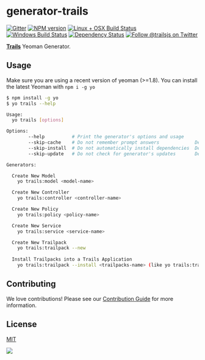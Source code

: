 # generator-trails

[![Gitter][gitter-image]][gitter-url]
[![NPM version][npm-image]][npm-url]
[![Linux + OSX Build Status][ci-image]][ci-url]
[![Windows Build Status][appveyor-image]][appveyor-url]
[![Dependency Status][daviddm-image]][daviddm-url]
[![Follow @trailsjs on Twitter][twitter-image]][twitter-url]

[**Trails**](http://trailsjs.io) Yeoman Generator.

## Usage

Make sure you are using a recent version of yeoman (>=1.8). You can install the latest Yeoman with `npm i -g yo`

```sh
$ npm install -g yo
$ yo trails --help

Usage:
  yo trails [options] 

Options:
        --help          # Print the generator's options and usage
        --skip-cache    # Do not remember prompt answers             Default: false
        --skip-install  # Do not automatically install dependencies  Default: false
        --skip-update   # Do not check for generator's updates       Default: false

Generators:

  Create New Model
    yo trails:model <model-name>

  Create New Controller
    yo trails:controller <controller-name>

  Create New Policy
    yo trails:policy <policy-name>

  Create New Service
    yo trails:service <service-name>

  Create New Trailpack
    yo trails:trailpack --new
    
  Install Trailpacks into a Trails Application
    yo trails:trailpack --install <trailpacks-name> (like yo trails:trailpack trailpack-repl,trailpack-webpack,...)
```

## Contributing

We love contributions! Please see our [Contribution Guide](https://github.com/trailsjs/trails/blob/master/.github/CONTRIBUTING.md)
for more information.

## License

[MIT](https://github.com/trailsjs/trails/blob/master/LICENSE)

<img src="http://cdn.trailsjs.io/art/backgrounds/trails-day.png">

[npm-image]: https://img.shields.io/npm/v/generator-trails.svg?style=flat-square
[npm-url]: https://npmjs.org/package/generator-trails
[ci-image]: https://img.shields.io/travis/trailsjs/generator-trails.svg?style=flat-square&label=Linux%20/%20OSX
[ci-url]: https://travis-ci.org/trailsjs/generator-trails
[appveyor-image]: https://img.shields.io/appveyor/ci/trailsjs/generator-trails/master.svg?style=flat-square&label=Windows
[appveyor-url]: https://ci.appveyor.com/project/trailsjs/generator-trails
[daviddm-image]: http://img.shields.io/david/trailsjs/generator-trails.svg?style=flat-square
[daviddm-url]: https://david-dm.org/trailsjs/generator-trails
[gitter-image]: http://img.shields.io/badge/+%20GITTER-JOIN%20CHAT%20%E2%86%92-1DCE73.svg?style=flat-square
[gitter-url]: https://gitter.im/trailsjs/trails
[twitter-image]: https://img.shields.io/twitter/follow/trailsjs.svg?style=social
[twitter-url]: https://twitter.com/trailsjs
